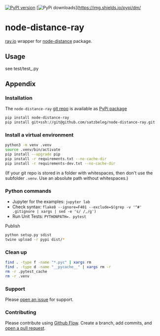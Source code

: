 [![PyPI version](https://badge.fury.io/py/node-distance-ray.svg)](https://badge.fury.io/py/node-distance-ray)
[![PyPi downloads](https://img.shields.io/pypi/dm/node-distance-ray)](https://img.shields.io/pypi/dm/

# node-distance-ray
[ray.io](https://www.ray.io/) wrapper for [node-distance](https://github.com/satzbeleg/node-distance) package.


## Usage
see test/test_.py


## Appendix

### Installation
The `node-distance-ray` [git repo](http://github.com/satzbeleg/node-distance-ray) is available as [PyPi package](https://pypi.org/project/node-distance-ray)

```sh
pip install node-distance-ray
pip install git+ssh://git@github.com/satzbeleg/node-distance-ray.git
```

### Install a virtual environment

```sh
python3 -m venv .venv
source .venv/bin/activate
pip install --upgrade pip
pip install -r requirements.txt --no-cache-dir
pip install -r requirements-dev.txt --no-cache-dir
```

(If your git repo is stored in a folder with whitespaces, then don't use the subfolder `.venv`. Use an absolute path without whitespaces.)

### Python commands

* Jupyter for the examples: `jupyter lab`
* Check syntax: `flake8 --ignore=F401 --exclude=$(grep -v '^#' .gitignore | xargs | sed -e 's/ /,/g')`
* Run Unit Tests: `PYTHONPATH=. pytest`

Publish

```sh
python setup.py sdist 
twine upload -r pypi dist/*
```

### Clean up 

```sh
find . -type f -name "*.pyc" | xargs rm
find . -type d -name "__pycache__" | xargs rm -r
rm -r .pytest_cache
rm -r .venv
```


### Support
Please [open an issue](https://github.com/satzbeleg/node-distance-ray/issues/new) for support.


### Contributing
Please contribute using [Github Flow](https://guides.github.com/introduction/flow/). Create a branch, add commits, and [open a pull request](https://github.com/satzbeleg/node-distance-ray/compare/).

